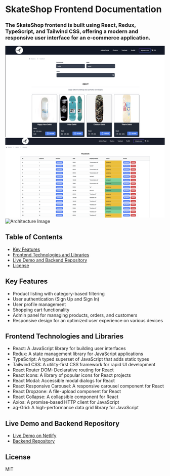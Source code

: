 <!-- # Dekkikeisari Frontend

### Dekkikeisari is a feature-rich full-stack e-commerce application. The frontend is built using React, Redux, TypeScript, and Tailwind CSS, offering a modern and responsive user interface. The application provides product listing, filtering, user authentication, shopping cart functionality, and an admin panel for managing products, customers, and orders.

[Live Demo on Netlify](https://cerulean-marshmallow-946350.netlify.app/)
[Backend Repository](https://github.com/tommimaki/dekkikeisari-Backend)

![products page](src/assets/products.png)
![admin page](src/assets/admin.png)

## Key Features

- Product listing with category-based filtering
- User authentication (Sign Up and Sign In)
- User profile management
- Shopping cart functionality
- Admin panel for managing products, orders, and customers
- Responsive design for an optimized user experience on various devices

## Frontend Technologies and Libraries

- React: A JavaScript library for building user interfaces
- Redux: A state management library for JavaScript applications
- TypeScript: A typed superset of JavaScript that adds static types
- Tailwind CSS: A utility-first CSS framework for rapid UI development
- React Router DOM: Declarative routing for React
- React Icons: A library of popular icons for React projects
- React Modal: Accessible modal dialogs for React
- React Responsive Carousel: A responsive carousel component for React
- React Dropzone: A file-upload component for React
- React Collapse: A collapsible component for React
- Axios: A promise-based HTTP client for JavaScript
- ag-Grid: A high-performance data grid library for JavaScript

![Architecture Diagram](src/assets/archfr.drawio.png)

## License

MIT -->

# SkateShop Frontend Documentation

### The SkateShop frontend is built using React, Redux, TypeScript, and Tailwind CSS, offering a modern and responsive user interface for an e-commerce application.

![products page](src/assets/products.png)
![admin page](src/assets/admin.png)
![Architecture Image](uploads/archfr.png)

## Table of Contents

- [Key Features](#key-features)
- [Frontend Technologies and Libraries](#frontend-technologies-and-libraries)
- [Live Demo and Backend Repository](#live-demo-and-backend-repository)
- [License](#license)

## Key Features

- Product listing with category-based filtering
- User authentication (Sign Up and Sign In)
- User profile management
- Shopping cart functionality
- Admin panel for managing products, orders, and customers
- Responsive design for an optimized user experience on various devices

## Frontend Technologies and Libraries

- React: A JavaScript library for building user interfaces
- Redux: A state management library for JavaScript applications
- TypeScript: A typed superset of JavaScript that adds static types
- Tailwind CSS: A utility-first CSS framework for rapid UI development
- React Router DOM: Declarative routing for React
- React Icons: A library of popular icons for React projects
- React Modal: Accessible modal dialogs for React
- React Responsive Carousel: A responsive carousel component for React
- React Dropzone: A file-upload component for React
- React Collapse: A collapsible component for React
- Axios: A promise-based HTTP client for JavaScript
- ag-Grid: A high-performance data grid library for JavaScript

## Live Demo and Backend Repository

- [Live Demo on Netlify](https://cerulean-marshmallow-946350.netlify.app/)
- [Backend Repository](https://github.com/tommimaki/dekkikeisari-Backend)

## License

MIT
